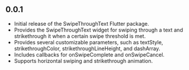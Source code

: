 ## 0.0.1

* Initial release of the SwipeThroughText Flutter package.
* Provides the SwipeThroughText widget for swiping through a text and strikethrough it when a certain swipe threshold is met.
* Provides several customizable parameters, such as textStyle, strikethroughColor, strikethroughLineHeight, and dashArray.
* Includes callbacks for onSwipeComplete and onSwipeCancel.
* Supports horizontal swiping and strikethrough animation.



